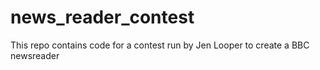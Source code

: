 # news_reader_contest
This repo contains code for a contest run by Jen Looper to create a BBC newsreader
